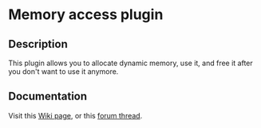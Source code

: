 # Memory access plugin

## Description
This plugin allows you to allocate dynamic memory, use it, and free it after you don't want to use it anymore.

## Documentation
Visit this [Wiki page](http://wiki.sa-mp.com/wiki/Memory_access_plugin), or this [forum thread](http://forum.sa-mp.com/showthread.php?t=451381).